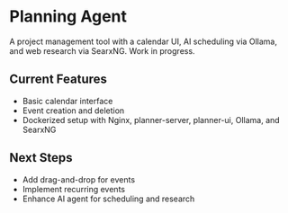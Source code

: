 # Planning Agent
A project management tool with a calendar UI, AI scheduling via Ollama, and web research via SearxNG. Work in progress.

## Current Features
- Basic calendar interface
- Event creation and deletion
- Dockerized setup with Nginx, planner-server, planner-ui, Ollama, and SearxNG

## Next Steps
- Add drag-and-drop for events
- Implement recurring events
- Enhance AI agent for scheduling and research